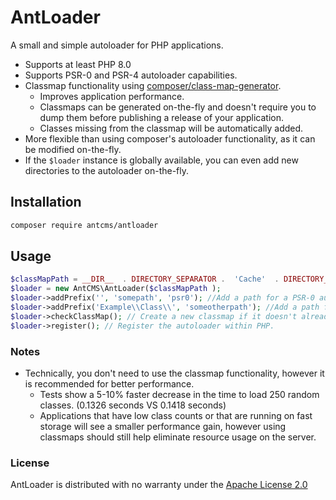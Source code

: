 # AntLoader

A small and simple autoloader for PHP applications.

- Supports at least PHP 8.0
- Supports PSR-0 and PSR-4 autoloader capabilities.
- Classmap functionality using [composer/class-map-generator](https://github.com/composer/class-map-generator).
  - Improves application performance.
  - Classmaps can be generated on-the-fly and doesn't require you to dump them before publishing a release of your application.
  - Classes missing from the classmap will be automatically added.
- More flexible than using composer's autoloader functionality, as it can be modified on-the-fly.
- If the `$loader` instance is globally available, you can even add new directories to the autoloader on-the-fly.

## Installation

```bash
composer require antcms/antloader
```

## Usage

```PHP
$classMapPath = __DIR__  . DIRECTORY_SEPARATOR .  'Cache'  . DIRECTORY_SEPARATOR .  'classMap.php';
$loader = new AntCMS\AntLoader($classMapPath );
$loader->addPrefix('', 'somepath', 'psr0'); //Add a path for a PSR-0 autoloader, by providing an empty string it'll search for all classes in this path.
$loader->addPrefix('Example\\Class\\', 'someotherpath'); //Add a path for a PSR-4 autoloader, which will only search in that directory for the "Example\Class" namespace.
$loader->checkClassMap(); // Create a new classmap if it doesn't already exist. If it does, load it now.
$loader->register(); // Register the autoloader within PHP.
```

### Notes

- Technically, you don't need to use the classmap functionality, however it is recommended for better performance.
  - Tests show a 5-10% faster decrease in the time to load 250 random classes. (0.1326 seconds VS 0.1418 seconds)
  - Applications that have low class counts or that are running on fast storage will see a smaller performance gain, however using classmaps should still help eliminate resource usage on the server.

### License

AntLoader is distributed with no warranty under the [Apache License 2.0](https://github.com/AntCMS-org/AntLoader/blob/main/LICENSE)
